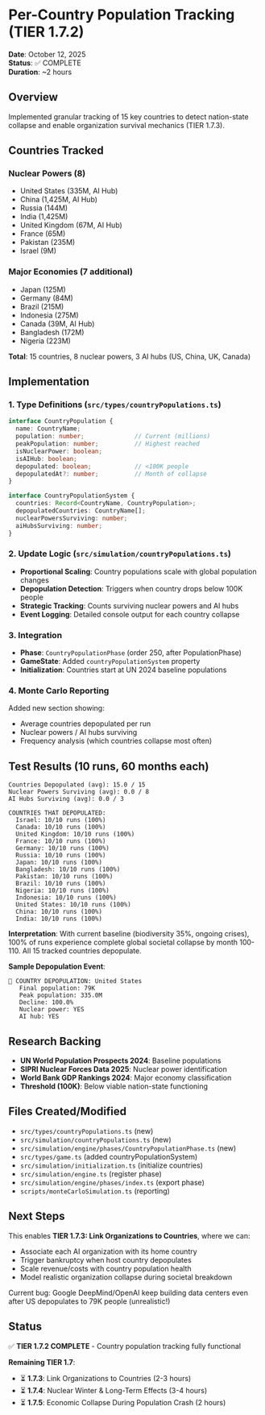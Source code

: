 # Per-Country Population Tracking (TIER 1.7.2)
**Date**: October 12, 2025  
**Status**: ✅ COMPLETE  
**Duration**: ~2 hours  

## Overview
Implemented granular tracking of 15 key countries to detect nation-state collapse and enable organization survival mechanics (TIER 1.7.3).

## Countries Tracked

### Nuclear Powers (8)
- United States (335M, AI Hub)
- China (1,425M, AI Hub)
- Russia (144M)
- India (1,425M)
- United Kingdom (67M, AI Hub)
- France (65M)
- Pakistan (235M)
- Israel (9M)

### Major Economies (7 additional)
- Japan (125M)
- Germany (84M)
- Brazil (215M)
- Indonesia (275M)
- Canada (39M, AI Hub)
- Bangladesh (172M)
- Nigeria (223M)

**Total**: 15 countries, 8 nuclear powers, 3 AI hubs (US, China, UK, Canada)

## Implementation

### 1. Type Definitions (`src/types/countryPopulations.ts`)
```typescript
interface CountryPopulation {
  name: CountryName;
  population: number;              // Current (millions)
  peakPopulation: number;          // Highest reached
  isNuclearPower: boolean;
  isAIHub: boolean;
  depopulated: boolean;            // <100K people
  depopulatedAt?: number;          // Month of collapse
}

interface CountryPopulationSystem {
  countries: Record<CountryName, CountryPopulation>;
  depopulatedCountries: CountryName[];
  nuclearPowersSurviving: number;
  aiHubsSurviving: number;
}
```

### 2. Update Logic (`src/simulation/countryPopulations.ts`)
- **Proportional Scaling**: Country populations scale with global population changes
- **Depopulation Detection**: Triggers when country drops below 100K people
- **Strategic Tracking**: Counts surviving nuclear powers and AI hubs
- **Event Logging**: Detailed console output for each country collapse

### 3. Integration
- **Phase**: `CountryPopulationPhase` (order 250, after PopulationPhase)
- **GameState**: Added `countryPopulationSystem` property
- **Initialization**: Countries start at UN 2024 baseline populations

### 4. Monte Carlo Reporting
Added new section showing:
- Average countries depopulated per run
- Nuclear powers / AI hubs surviving
- Frequency analysis (which countries collapse most often)

## Test Results (10 runs, 60 months each)

```
Countries Depopulated (avg): 15.0 / 15
Nuclear Powers Surviving (avg): 0.0 / 8
AI Hubs Surviving (avg): 0.0 / 3

COUNTRIES THAT DEPOPULATED:
  Israel: 10/10 runs (100%)
  Canada: 10/10 runs (100%)
  United Kingdom: 10/10 runs (100%)
  France: 10/10 runs (100%)
  Germany: 10/10 runs (100%)
  Russia: 10/10 runs (100%)
  Japan: 10/10 runs (100%)
  Bangladesh: 10/10 runs (100%)
  Pakistan: 10/10 runs (100%)
  Brazil: 10/10 runs (100%)
  Nigeria: 10/10 runs (100%)
  Indonesia: 10/10 runs (100%)
  United States: 10/10 runs (100%)
  China: 10/10 runs (100%)
  India: 10/10 runs (100%)
```

**Interpretation**: With current baseline (biodiversity 35%, ongoing crises), 100% of runs experience complete global societal collapse by month 100-110. All 15 tracked countries depopulate.

**Sample Depopulation Event**:
```
🚨 COUNTRY DEPOPULATION: United States
   Final population: 79K
   Peak population: 335.0M
   Decline: 100.0%
   Nuclear power: YES
   AI hub: YES
```

## Research Backing
- **UN World Population Prospects 2024**: Baseline populations
- **SIPRI Nuclear Forces Data 2025**: Nuclear power identification
- **World Bank GDP Rankings 2024**: Major economy classification
- **Threshold (100K)**: Below viable nation-state functioning

## Files Created/Modified
- `src/types/countryPopulations.ts` (new)
- `src/simulation/countryPopulations.ts` (new)
- `src/simulation/engine/phases/CountryPopulationPhase.ts` (new)
- `src/types/game.ts` (added countryPopulationSystem)
- `src/simulation/initialization.ts` (initialize countries)
- `src/simulation/engine.ts` (register phase)
- `src/simulation/engine/phases/index.ts` (export phase)
- `scripts/monteCarloSimulation.ts` (reporting)

## Next Steps
This enables **TIER 1.7.3: Link Organizations to Countries**, where we can:
- Associate each AI organization with its home country
- Trigger bankruptcy when host country depopulates
- Scale revenue/costs with country population health
- Model realistic organization collapse during societal breakdown

Current bug: Google DeepMind/OpenAI keep building data centers even after US depopulates to 79K people (unrealistic!)

## Status
✅ **TIER 1.7.2 COMPLETE** - Country population tracking fully functional

**Remaining TIER 1.7**:
- ⏳ **1.7.3**: Link Organizations to Countries (2-3 hours)
- ⏳ **1.7.4**: Nuclear Winter & Long-Term Effects (3-4 hours)
- ⏳ **1.7.5**: Economic Collapse During Population Crash (2 hours)


